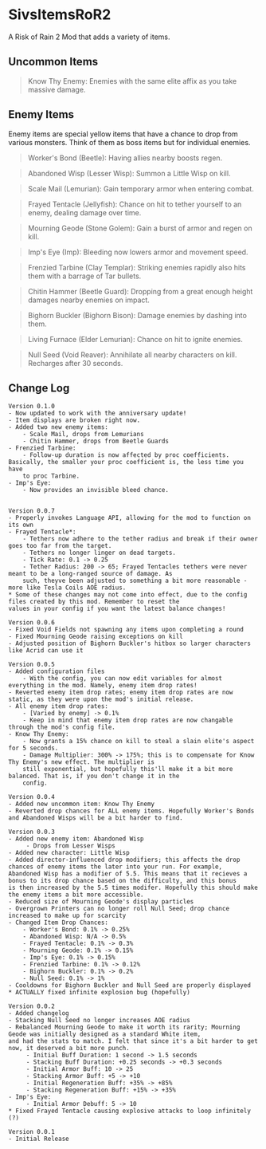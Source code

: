 # SivsItemsRoR2
 A Risk of Rain 2 Mod that adds a variety of items.
 
## Uncommon Items

> Know Thy Enemy: Enemies with the same elite affix as you take massive damage.

 
## Enemy Items
 Enemy items are special yellow items that have a chance to drop from various monsters. Think of them as boss items but for individual enemies.

> Worker's Bond (Beetle): Having allies nearby boosts regen.

> Abandoned Wisp (Lesser Wisp): Summon a Little Wisp on kill.

> Scale Mail (Lemurian): Gain temporary armor when entering combat.

> Frayed Tentacle (Jellyfish): Chance on hit to tether yourself to an enemy, dealing damage over time.

> Mourning Geode (Stone Golem): Gain a burst of armor and regen on kill.

> Imp's Eye (Imp): Bleeding now lowers armor and movement speed.

> Frenzied Tarbine (Clay Templar): Striking enemies rapidly also hits them with a barrage of Tar bullets.

> Chitin Hammer (Beetle Guard): Dropping from a great enough height damages nearby enemies on impact.

> Bighorn Buckler (Bighorn Bison): Damage enemies by dashing into them.

> Living Furnace (Elder Lemurian): Chance on hit to ignite enemies.

> Null Seed (Void Reaver): Annihilate all nearby characters on kill. Recharges after 30 seconds.

## Change Log
```
Version 0.1.0
- Now updated to work with the anniversary update!
- Item displays are broken right now.
- Added two new enemy items:
	- Scale Mail, drops from Lemurians
	- Chitin Hammer, drops from Beetle Guards
- Frenzied Tarbine:
	- Follow-up duration is now affected by proc coefficients. Basically, the smaller your proc coefficient is, the less time you have 
	to proc Tarbine.
- Imp's Eye:
	- Now provides an invisible bleed chance.


Version 0.0.7
- Properly invokes Language API, allowing for the mod to function on its own
- Frayed Tentacle*:
	- Tethers now adhere to the tether radius and break if their owner goes too far from the target.
	- Tethers no longer linger on dead targets.
	- Tick Rate: 0.1 -> 0.25
	- Tether Radius: 200 -> 65; Frayed Tentacles tethers were never meant to be a long-ranged source of damage. As
	such, theyve been adjusted to something a bit more reasonable - more like Tesla Coils AOE radius.
* Some of these changes may not come into effect, due to the config files created by this mod. Remember to reset the 
values in your config if you want the latest balance changes!

Version 0.0.6
- Fixed Void Fields not spawning any items upon completing a round
- Fixed Mourning Geode raising exceptions on kill
- Adjusted position of Bighorn Buckler's hitbox so larger characters like Acrid can use it

Version 0.0.5
- Added configuration files
	- With the config, you can now edit variables for almost everything in the mod. Namely, enemy item drop rates!
- Reverted enemy item drop rates; enemy item drop rates are now static, as they were upon the mod's initial release.
- All enemy item drop rates:
	- [Varied by enemy] -> 0.1%
	- Keep in mind that enemy item drop rates are now changable through the mod's config file.
- Know Thy Enemy:
	- Now grants a 15% chance on kill to steal a slain elite's aspect for 5 seconds.
	- Damage Multiplier: 300% -> 175%; this is to compensate for Know Thy Enemy's new effect. The multiplier is 
	still exponential, but hopefully this'll make it a bit more balanced. That is, if you don't change it in the
	config.

Version 0.0.4
- Added new uncommon item: Know Thy Enemy
- Reverted drop chances for ALL enemy items. Hopefully Worker's Bonds and Abandoned Wisps will be a bit harder to find.

Version 0.0.3
- Added new enemy item: Abandoned Wisp
     - Drops from Lesser Wisps
- Added new character: Little Wisp
- Added director-influenced drop modifiers; this affects the drop chances of enemy items the later into your run. For example,
Abandoned Wisp has a modifier of 5.5. This means that it recieves a bonus to its drop chance based on the difficulty, and this bonus
is then increased by the 5.5 times modifer. Hopefully this should make the enemy items a bit more accessible.
- Reduced size of Mourning Geode's display particles
- Overgrown Printers can no longer roll Null Seed; drop chance increased to make up for scarcity
- Changed Item Drop Chances:
	- Worker's Bond: 0.1% -> 0.25%
	- Abandoned Wisp: N/A -> 0.5%
	- Frayed Tentacle: 0.1% -> 0.3%
	- Mourning Geode: 0.1% -> 0.15%
	- Imp's Eye: 0.1% -> 0.15%
	- Frenzied Tarbine: 0.1% -> 0.12%
	- Bighorn Buckler: 0.1% -> 0.2%
	- Null Seed: 0.1% -> 1%
- Cooldowns for Bighorn Buckler and Null Seed are properly displayed
* ACTUALLY fixed infinite explosion bug (hopefully)

Version 0.0.2
- Added changelog
- Stacking Null Seed no longer increases AOE radius
- Rebalanced Mourning Geode to make it worth its rarity; Mourning Geode was initially designed as a standard White item, 
and had the stats to match. I felt that since it's a bit harder to get now, it deserved a bit more punch.
     - Initial Buff Duration: 1 second -> 1.5 seconds
     - Stacking Buff Duration: +0.25 seconds -> +0.3 seconds
     - Initial Armor Buff: 10 -> 25
     - Stacking Armor Buff: +5 -> +10
     - Initial Regeneration Buff: +35% -> +85%
     - Stacking Regeneration Buff: +15% -> +35%
- Imp's Eye:
     - Initial Armor Debuff: 5 -> 10
* Fixed Frayed Tentacle causing explosive attacks to loop infinitely (?)

Version 0.0.1
- Initial Release
```
